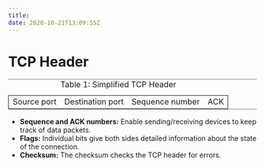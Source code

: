 ```yaml
---
title: 
date: 2020-10-21T13:09:55Z
---
```


# TCP Header

<table border="2" cellspacing="0" cellpadding="6" rules="groups" frame="hsides">
<caption class="t-above"><span class="table-number">Table 1:</span> Simplified TCP Header</caption>

<colgroup>
<col  class="org-left" />

<col  class="org-left" />

<col  class="org-left" />

<col  class="org-left" />
</colgroup>
<tbody>
<tr>
<td class="org-left">Source port</td>
<td class="org-left">Destination port</td>
<td class="org-left">Sequence number</td>
<td class="org-left">ACK</td>
</tr>
</tbody>
</table>

-   **Sequence and ACK numbers:** Enable sending/receiving devices to keep track of data packets.
-   **Flags:** Individual bits give both sides detailed information about the state of the connection.
-   **Checksum:** The checksum checks the TCP header for errors.

